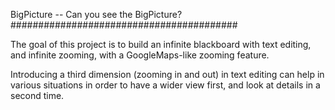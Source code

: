 BigPicture -- Can you see the BigPicture?
#########################################

The goal of this project is to build an infinite blackboard with text editing,
and infinite zooming, with a GoogleMaps-like zooming feature.

Introducing a third dimension (zooming in and out) in text editing can help 
in various situations in order to have a wider view first, and look at 
details in a second time.
